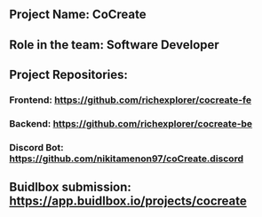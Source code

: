 ## Project Name: CoCreate

## Role in the team: Software Developer

## Project Repositories: 
### Frontend: https://github.com/richexplorer/cocreate-fe
### Backend: https://github.com/richexplorer/cocreate-be
### Discord Bot: https://github.com/nikitamenon97/coCreate.discord

## Buidlbox submission: https://app.buidlbox.io/projects/cocreate
